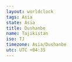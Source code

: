```yaml
---
layout: worldclock
tags: Asia
state: Asia
title: Dushanbe
name: Tajikistan
iso: TJ
timezone: Asia/Dushanbe
utc: UTC +04:35
---
```



